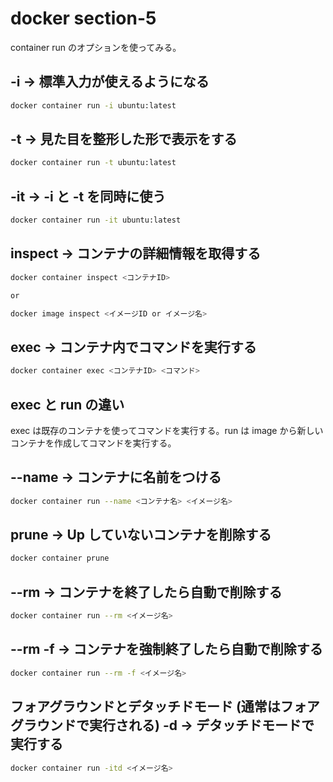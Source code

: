 # docker section-5

container run のオプションを使ってみる。

## -i -> 標準入力が使えるようになる

```bash
docker container run -i ubuntu:latest
```

## -t -> 見た目を整形した形で表示をする

```bash
docker container run -t ubuntu:latest
```

## -it -> -i と -t を同時に使う

```bash
docker container run -it ubuntu:latest
```

## inspect -> コンテナの詳細情報を取得する

```bash
docker container inspect <コンテナID>

or

docker image inspect <イメージID or イメージ名>
```

## exec -> コンテナ内でコマンドを実行する

```bash
docker container exec <コンテナID> <コマンド>
```

## exec と run の違い

exec は既存のコンテナを使ってコマンドを実行する。run は image から新しいコンテナを作成してコマンドを実行する。

## --name -> コンテナに名前をつける

```bash
docker container run --name <コンテナ名> <イメージ名>
```

## prune -> Up していないコンテナを削除する

```bash
docker container prune
```

## --rm -> コンテナを終了したら自動で削除する

```bash
docker container run --rm <イメージ名>
```

## --rm -f -> コンテナを強制終了したら自動で削除する

```bash
docker container run --rm -f <イメージ名>
```

## フォアグラウンドとデタッチドモード (通常はフォアグラウンドで実行される) -d -> デタッチドモードで実行する

```bash
docker container run -itd <イメージ名>
```
